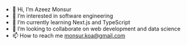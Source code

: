 - 👋 Hi, I’m Azeez Monsur
- 👀 I’m interested in software engineering
- 🌱 I’m currently learning Next.js and TypeScript
- 💞️ I’m looking to collaborate on web development and data science
- 📫 How to reach me monsur.koa@gmail.com

<!---
azmonsur/azmonsur is a ✨ special ✨ repository because its `README.md` (this file) appears on your GitHub profile.
You can click the Preview link to take a look at your changes.
--->
